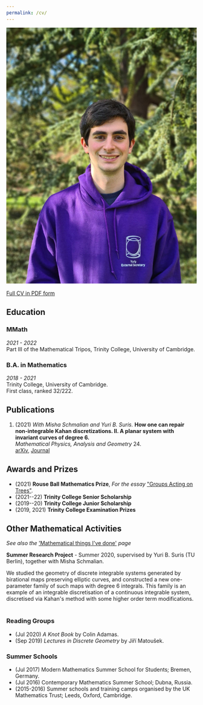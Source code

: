```yaml
---
permalink: /cv/
---
```


<div class = "sidebar__right">
    <div class = "sticky">
        <img src="../files/img/photo.jpg" alt="Photo of myself" >
    </div>
</div>

[Full CV in PDF form](../files/cv.pdf)

## Education

### MMath
*2021 - 2022*  <br>
Part III of the Mathematical Tripos, Trinity College, University of Cambridge.

### B.A. in Mathematics
*2018 - 2021*  <br>
Trinity College, University of Cambridge. <br>
First class, ranked 32/222.

## Publications

1. (2021) *With Misha Schmalian and Yuri B. Suris.*
**How one can repair non-integrable Kahan discretizations. II. A planar system with invariant curves of degree 6.**  <br>
*Mathematical Physics, Analysis and Geometry* 24. <br>
[arXiv](https://arxiv.org/abs/2106.14301), [Journal](https://doi.org/10.1007/s11040-021-09413-2) <br>


## Awards and Prizes
- (2021) **Rouse Ball Mathematics Prize**, *For the essay* ["Groups Acting on Trees"](../files/essay.pdf).
- (2021--22) **Trinity College Senior Scholarship**
- (2019--20) **Trinity College Junior Scholarship**
- (2019, 2021) **Trinity College Examination Prizes**

## Other Mathematical Activities
*See also the* ['Mathematical things I've done'](../things) *page*

**Summer Research Project** - Summer 2020, supervised by Yuri B. Suris (TU Berlin), together with Misha Schmalian. <br>

We studied the geometry of discrete integrable systems generated by birational maps preserving elliptic curves, and constructed a new one-parameter family of such maps with degree 6 integrals.
This family is an example of an integrable discretisation of a continuous integrable system, discretised via Kahan's method with some higher order term modifications.
<br>
<br>

### Reading Groups
- (Jul 2020)  *A Knot Book* by Colin Adamas.
- (Sep 2019)  *Lectures in Discrete Geometry* by Jiří Matoušek.

### Summer Schools
- (Jul 2017)  Modern Mathematics Summer School for Students; Bremen, Germany.
- (Jul 2016)  Contemporary Mathematics Summer School; Dubna, Russia.
- (2015-2016)  Summer schools and training camps organised by the UK Mathematics Trust; Leeds, Oxford, Cambridge.
